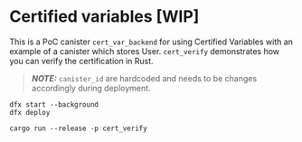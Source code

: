 Certified variables [WIP]
=========================

This is a PoC canister `cert_var_backend` for using Certified Variables with an example of a canister which stores User. `cert_verify` demonstrates how you can verify the certification in Rust.

> **_NOTE:_** `canister_id` are hardcoded and needs to be changes accordingly during deployment.

```
dfx start --background
dfx deploy

cargo run --release -p cert_verify
```
